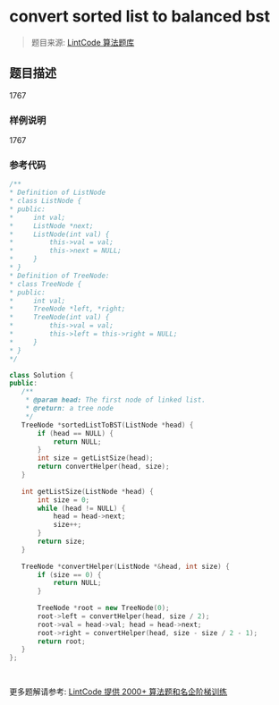 # convert sorted list to balanced bst
 > 题目来源: [LintCode 算法题库](https://www.lintcode.com/problem/convert-sorted-list-to-balanced-bst/?utm_source=sc-github-wzz)
 ## 题目描述
 1767
 ### 样例说明
 1767
 ### 参考代码
 ```cpp
/**
 * Definition of ListNode
 * class ListNode {
 * public:
 *     int val;
 *     ListNode *next;
 *     ListNode(int val) {
 *         this->val = val;
 *         this->next = NULL;
 *     }
 * }
 * Definition of TreeNode:
 * class TreeNode {
 * public:
 *     int val;
 *     TreeNode *left, *right;
 *     TreeNode(int val) {
 *         this->val = val;
 *         this->left = this->right = NULL;
 *     }
 * }
 */
 
class Solution {
public:
    /**
     * @param head: The first node of linked list.
     * @return: a tree node
     */
    TreeNode *sortedListToBST(ListNode *head) {
        if (head == NULL) {
            return NULL;
        }
        int size = getListSize(head);
        return convertHelper(head, size);
    }
    
    int getListSize(ListNode *head) {
        int size = 0;
        while (head != NULL) {
            head = head->next;
            size++;
        }
        return size;
    }
    
    TreeNode *convertHelper(ListNode *&head, int size) {
        if (size == 0) {
            return NULL;
        }
        
        TreeNode *root = new TreeNode(0);
        root->left = convertHelper(head, size / 2);
        root->val = head->val; head = head->next;
        root->right = convertHelper(head, size - size / 2 - 1);
        return root;
    }
};




```
 更多题解请参考: [LintCode 提供 2000+ 算法题和名企阶梯训练](https://www.lintcode.com/problem/?utm_source=sc-github-wzz)
